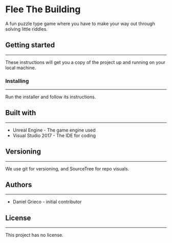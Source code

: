 # Flee The Building

A fun puzzle type game where you have to make your way out
through solving little riddles.

## Getting started

---

These instructions will get you a copy of the project
up and running on your local machine.

### Installing

---

Run the installer and follow its instructions.

## Built with

---

* Unreal Engine - The game engine used
* Visual Studio 2017 - The IDE for coding

## Versioning

---

We use git for versioning, and SourceTree for repo visuals.

## Authors

---

* Daniel Grieco - initial contributor

## License

---

This project has no license.